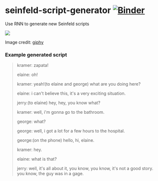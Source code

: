 # seinfeld-script-generator [![Binder](https://mybinder.org/badge_logo.svg)](https://mybinder.org/v2/gh/danwild/seinfeld-script-generator/master)
Use RNN to generate new Seinfeld scripts

![](https://media.giphy.com/media/rwPeS2T20mN1K/giphy.gif)

Image credit: [giphy](https://giphy.com/)

### Example generated script

>kramer: zapata!
>
>elaine: oh!
>
>kramer: yeah!(to elaine and george) what are you doing here?
>
>elaine: i can't believe this, it's a very exciting situation.
>
>jerry:(to elaine) hey, hey, you know what?
>
>kramer: well, i'm gonna go to the bathroom.
>
>george: what?
>
>george: well, i got a lot for a few hours to the hospital.
>
>george:(on the phone) hello, hi, elaine.
>
>kramer: hey.
>
>elaine: what is that?
>
>jerry: well, it's all about it, you know, you know, it's not a good story. you know, the guy was in a gage.

